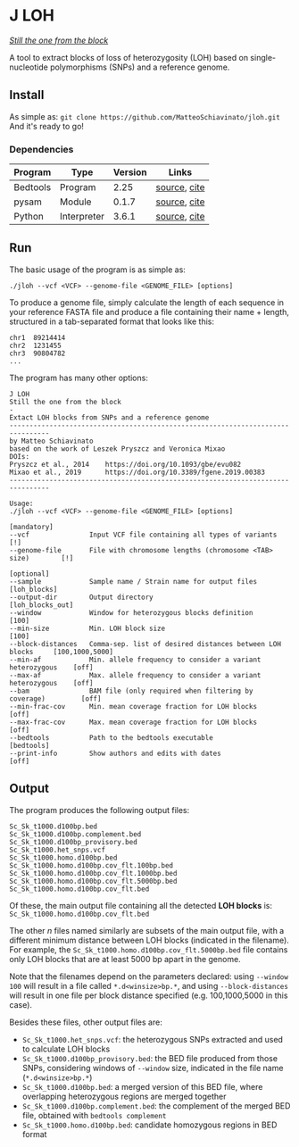 # J LOH

*[Still the one from the block](https://www.youtube.com/watch?v=dly6p4Fu5TE)*

A tool to extract blocks of loss of heterozygosity (LOH) based on single-nucleotide polymorphisms (SNPs) and a reference genome.

## Install

As simple as: `git clone https://github.com/MatteoSchiavinato/jloh.git`
And it's ready to go!

### Dependencies

| Program     | Type        | Version | Links      |
|-------------|-------------|---------|------------|
| Bedtools    | Program     | 2.25    | [source](https://bedtools.readthedocs.io/en/latest/), [cite](https://doi.org/10.1093/bioinformatics/btq033) |
| pysam       | Module      | 0.1.7   | [source](https://pypi.org/project/pysam/), [cite](https://github.com/pysam-developers/pysam) |
| Python      | Interpreter | 3.6.1   | [source](https://www.python.org/downloads/release/python-397/), [cite](http://citebay.com/how-to-cite/python/) |

## Run

The basic usage of the program is as simple as:

```
./jloh --vcf <VCF> --genome-file <GENOME_FILE> [options]
```

To produce a genome file, simply calculate the length of each sequence in your reference FASTA file and produce a file containing their name + length, structured in a tab-separated format that looks like this:

```
chr1  89214414
chr2  1231455
chr3  90804782
...
```

The program has many other options:

```
J LOH
Still the one from the block
-
Extact LOH blocks from SNPs and a reference genome
--------------------------------------------------------------------------------
by Matteo Schiavinato
based on the work of Leszek Pryszcz and Veronica Mixao
DOIs:
Pryszcz et al., 2014	https://doi.org/10.1093/gbe/evu082
Mixao et al., 2019		https://doi.org/10.3389/fgene.2019.00383
--------------------------------------------------------------------------------

Usage:
./jloh --vcf <VCF> --genome-file <GENOME_FILE> [options]

[mandatory]
--vcf               Input VCF file containing all types of variants             [!]
--genome-file       File with chromosome lengths (chromosome <TAB> size)        [!]

[optional]
--sample            Sample name / Strain name for output files                  [loh_blocks]
--output-dir        Output directory                                            [loh_blocks_out]
--window            Window for heterozygous blocks definition                   [100]
--min-size          Min. LOH block size                                         [100]
--block-distances   Comma-sep. list of desired distances between LOH blocks     [100,1000,5000]
--min-af            Min. allele frequency to consider a variant heterozygous    [off]
--max-af            Max. allele frequency to consider a variant heterozygous    [off]
--bam               BAM file (only required when filtering by coverage)         [off]
--min-frac-cov      Min. mean coverage fraction for LOH blocks                  [off]
--max-frac-cov      Max. mean coverage fraction for LOH blocks                  [off]
--bedtools          Path to the bedtools executable                             [bedtools]
--print-info        Show authors and edits with dates                           [off]
```

## Output

The program produces the following output files:

```
Sc_Sk_t1000.d100bp.bed
Sc_Sk_t1000.d100bp.complement.bed
Sc_Sk_t1000.d100bp_provisory.bed
Sc_Sk_t1000.het_snps.vcf
Sc_Sk_t1000.homo.d100bp.bed
Sc_Sk_t1000.homo.d100bp.cov_flt.100bp.bed
Sc_Sk_t1000.homo.d100bp.cov_flt.1000bp.bed
Sc_Sk_t1000.homo.d100bp.cov_flt.5000bp.bed
Sc_Sk_t1000.homo.d100bp.cov_flt.bed
```

Of these, the main output file containing all the detected **LOH blocks** is: `Sc_Sk_t1000.homo.d100bp.cov_flt.bed`

The other *n* files named similarly are subsets of the main output file, with a different minimum distance between LOH blocks (indicated in the filename). For example, the `Sc_Sk_t1000.homo.d100bp.cov_flt.5000bp.bed` file contains only LOH blocks that are at least 5000 bp apart in the genome.

Note that the filenames depend on the parameters declared: using `--window 100` will result in a file called `*.d<winsize>bp.*`, and using `--block-distances` will result in one file per block distance specified (e.g. 100,1000,5000 in this case).

Besides these files, other output files are:

- `Sc_Sk_t1000.het_snps.vcf`: the heterozygous SNPs extracted and used to calculate LOH blocks
- `Sc_Sk_t1000.d100bp_provisory.bed`: the BED file produced from those SNPs, considering windows of `--window` size, indicated in the file name (`*.d<winsize>bp.*`)
- `Sc_Sk_t1000.d100bp.bed`: a merged version of this BED file, where overlapping heterozygous regions are merged together
- `Sc_Sk_t1000.d100bp.complement.bed`: the complement of the merged BED file, obtained with `bedtools complement`
- `Sc_Sk_t1000.homo.d100bp.bed`: candidate homozygous regions in BED format
